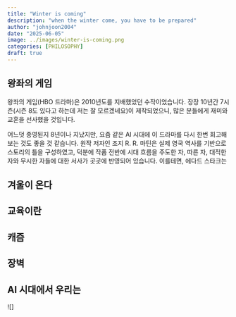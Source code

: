 ```yaml
---
title: "Winter is coming"
description: "when the winter come, you have to be prepared"
author: "johnjoon2004"
date: "2025-06-05"
image: ../images/winter-is-coming.png
categories: [PHILOSOPHY]
draft: true
---
```


## 왕좌의 게임
왕좌의 게임(HBO 드라마)은 2010년도를 지배했었던 수작이었습니다. 장장 10년간 7시즌(시즌 8도 있다고 하는데 저는 잘 모르겠네요)이 제작되었으니, 많은 분들에게 재미와 교훈을 선사했을 것입니다.

어느덧 종영된지 8년이나 지났지만, 요즘 같은 AI 시대에 이 드라마를 다시 한번 회고해 보는 것도 좋을 것 같습니다. 원작 저자인 조지 R. R. 마틴은 실제 영국 역사를 기반으로 스토리의 틀을 구성하였고, 덕분에 작품 전반에 시대 흐름을 주도한 자, 따른 자, 대적한 자와 무시한 자들에 대한 서사가 곳곳에 반영되어 있습니다. 이를테면, 에다드 스타크는 

## 겨울이 온다
## 교육이란
## 캐즘
## 장벽
## AI 시대에서 우리는
![]